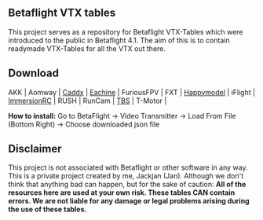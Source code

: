 ## Betaflight VTX tables

This project serves as a repository for Betaflight VTX-Tables which were introduced to the public in Betaflight 4.1.
The aim of this is to contain readymade VTX-Tables for all the VTX out there.

## Download

AKK |
Aomway |
[Caddx](https://github.com/Jackjan4/betaflight-vtx-tables/tree/master/tables/caddx) |
[Eachine](https://github.com/Jackjan4/betaflight-vtx-tables/tree/master/tables/eachine) |
FuriousFPV |
FXT |
[Happymodel](https://github.com/Jackjan4/betaflight-vtx-tables/tree/master/tables/happymodel) |
iFlight |
[ImmersionRC](https://github.com/Jackjan4/betaflight-vtx-tables/tree/master/tables/immersionrc) |
RUSH |
RunCam |
[TBS](https://github.com/Jackjan4/betaflight-vtx-tables/tree/master/tables/tbs) |
T-Motor |


**How to install:** Go to BetaFlight -> Video Transmitter -> Load From File (Bottom Right) -> Choose downloaded json file


## Disclaimer

This project is not associated with Betaflight or other software in any way. This is a private project created by me, Jackjan (Jan).
Although we don't think that anything bad can happen, but for the sake of caution: **All of the resources here are used at your own risk. These tables CAN contain errors. We are not liable for any damage or legal problems arising during the use of these tables.**
